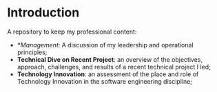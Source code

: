 # Introduction
A repository to keep my professional content:
- **Management*: A discussion of my leadership and operational principles;
- **Technical Dive on Recent Project**: an overview of the objectives, approach, challenges, and results of a recent technical project I led;
- **Technology Innovation**: an assessment of the place and role of Technology Innovation in the software engineering discipline;
